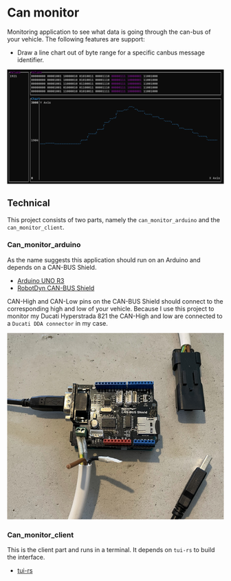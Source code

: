 # Can monitor

Monitoring application to see what data is going through the can-bus of your vehicle.  The following features are support:
- Draw a line chart out of byte range for a specific canbus message identifier. 

![alt text](assets/demo.png "Demo")

## Technical

This project consists of two parts, namely the `can_monitor_arduino` and the `can_monitor_client`.

### Can_monitor_arduino 

As the name suggests this application should run on an Arduino and depends on a CAN-BUS Shield. 
- [Arduino UNO R3](https://store.arduino.cc/arduino-uno-rev3)
- [RobotDyn CAN-BUS Shield](https://robotdyn.com/can-bus-shield-for-arduino.html)

CAN-High and CAN-Low pins on the CAN-BUS Shield should connect to the corresponding high and low of your vehicle. Because I use this project to monitor my Ducati Hyperstrada 821 the CAN-High and low are connected to a `Ducati DDA connector` in my case.

![alt text](assets/arduino_setup.png "Arduino setup")

### Can_monitor_client

This is the client part and runs in a terminal. It depends on `tui-rs` to build the interface.
- [tui-rs](https://github.com/fdehau/tui-rs)  


